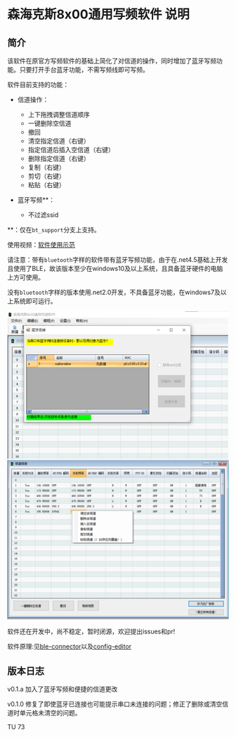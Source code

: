 # 森海克斯8x00通用写频软件 说明

## 简介

该软件在原官方写频软件的基础上简化了对信道的操作，同时增加了蓝牙写频功能。只要打开手台蓝牙功能，不需写频线即可写频。

软件目前支持的功能：

+ 信道操作：

  + 上下拖拽调整信道顺序
  + 一键删除空信道
  + 撤回
  + 清空指定信道（右键）
  + 指定信道后插入空信道（右键）
  + 删除指定信道（右键）
  + 复制（右键）
  + 剪切（右键）
  + 粘贴（右键）

+ 蓝牙写频**：

  + 不过滤ssid

**：仅在`bt_support`分支上支持。

使用视频：[软件使用示范](https://www.bilibili.com/video/BV1Et4y1R7ax/)

请注意：带有`bluetooth`字样的软件带有蓝牙写频功能，由于在.net4.5基础上开发且使用了BLE，故该版本至少在windows10及以上系统，且具备蓝牙硬件的电脑上方可使用。

 没有`bluetooth`字样的版本使用.net2.0开发，不具备蓝牙功能，在windows7及以上系统即可运行。

<img src="./md_assets/readme/image-20240113140736488.png" alt="image-20240113140736488" style="zoom:50%;" />

<img src="./md_assets/readme/image-20240113121213939.png" alt="image-20240113121213939" style="zoom:50%;" />

软件还在开发中，尚不稳定，暂时闭源，欢迎提出issues和pr!

软件原理:见[ble-connector](https://github.com/SydneyOwl/shx8800-ble-connector)以及[config-editor](https://github.com/SydneyOwl/shx8800-config-editor)

## 版本日志

v0.1.a 加入了蓝牙写频和便捷的信道更改

v0.1.0 修复了即使蓝牙已连接也可能提示串口未连接的问题；修正了删除或清空信道时单元格未清空的问题。

TU 73
